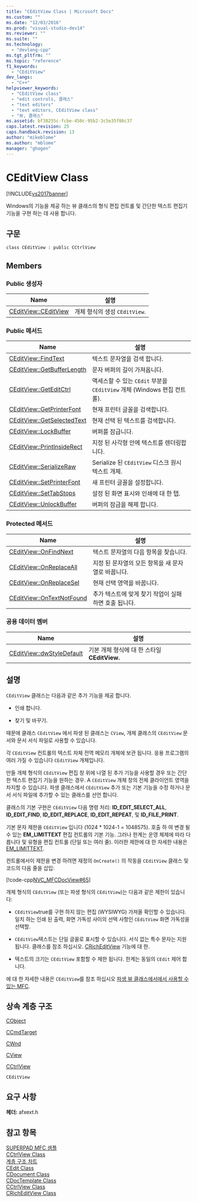 ```yaml
---
title: "CEditView Class | Microsoft Docs"
ms.custom: ""
ms.date: "12/03/2016"
ms.prod: "visual-studio-dev14"
ms.reviewer: ""
ms.suite: ""
ms.technology: 
  - "devlang-cpp"
ms.tgt_pltfrm: ""
ms.topic: "reference"
f1_keywords: 
  - "CEditView"
dev_langs: 
  - "C++"
helpviewer_keywords: 
  - "CEditView class"
  - "edit controls, 클래스"
  - "text editors"
  - "text editors, CEditView class"
  - "뷰, 클래스"
ms.assetid: bf38255c-fcbe-450c-95b2-3c5e35f86c37
caps.latest.revision: 25
caps.handback.revision: 13
author: "mikeblome"
ms.author: "mblome"
manager: "ghogen"
---
```

# CEditView Class
[!INCLUDE[vs2017banner](../../assembler/inline/includes/vs2017banner.md)]

Windows의 기능을 제공 하는 뷰 클래스의 형식 편집 컨트롤 및 간단한 텍스트 편집기 기능을 구현 하는 데 사용 합니다.  
  
## 구문  
  
```  
class CEditView : public CCtrlView  
```  
  
## Members  
  
### Public 생성자  
  
|Name|설명|  
|----------|--------|  
|[CEditView::CEditView](../Topic/CEditView::CEditView.md)|개체 형식의 생성 `CEditView`.|  
  
### Public 메서드  
  
|Name|설명|  
|----------|--------|  
|[CEditView::FindText](../Topic/CEditView::FindText.md)|텍스트 문자열을 검색 합니다.|  
|[CEditView::GetBufferLength](../Topic/CEditView::GetBufferLength.md)|문자 버퍼의 길이 가져옵니다.|  
|[CEditView::GetEditCtrl](../Topic/CEditView::GetEditCtrl.md)|액세스할 수 있는 `CEdit` 부분을 `CEditView` 개체 \(Windows 편집 컨트롤\).|  
|[CEditView::GetPrinterFont](../Topic/CEditView::GetPrinterFont.md)|현재 프린터 글꼴을 검색합니다.|  
|[CEditView::GetSelectedText](../Topic/CEditView::GetSelectedText.md)|현재 선택 된 텍스트를 검색합니다.|  
|[CEditView::LockBuffer](../Topic/CEditView::LockBuffer.md)|버퍼를 잠급니다.|  
|[CEditView::PrintInsideRect](../Topic/CEditView::PrintInsideRect.md)|지정 된 사각형 안에 텍스트를 렌더링합니다.|  
|[CEditView::SerializeRaw](../Topic/CEditView::SerializeRaw.md)|Serialize 된 `CEditView` 디스크 원시 텍스트 개체.|  
|[CEditView::SetPrinterFont](../Topic/CEditView::SetPrinterFont.md)|새 프린터 글꼴을 설정합니다.|  
|[CEditView::SetTabStops](../Topic/CEditView::SetTabStops.md)|설정 된 화면 표시와 인쇄에 대 한 탭.|  
|[CEditView::UnlockBuffer](../Topic/CEditView::UnlockBuffer.md)|버퍼의 잠금을 해제 합니다.|  
  
### Protected 메서드  
  
|Name|설명|  
|----------|--------|  
|[CEditView::OnFindNext](../Topic/CEditView::OnFindNext.md)|텍스트 문자열의 다음 항목을 찾습니다.|  
|[CEditView::OnReplaceAll](../Topic/CEditView::OnReplaceAll.md)|지정 된 문자열의 모든 항목을 새 문자열로 바꿉니다.|  
|[CEditView::OnReplaceSel](../Topic/CEditView::OnReplaceSel.md)|현재 선택 영역을 바꿉니다.|  
|[CEditView::OnTextNotFound](../Topic/CEditView::OnTextNotFound.md)|추가 텍스트에 맞게 찾기 작업이 실패 하면 호출 됩니다.|  
  
### 공용 데이터 멤버  
  
|Name|설명|  
|----------|--------|  
|[CEditView::dwStyleDefault](../Topic/CEditView::dwStyleDefault.md)|기본 개체 형식에 대 한 스타일  **CEditView.**|  
  
## 설명  
 `CEditView` 클래스는 다음과 같은 추가 기능을 제공 합니다.  
  
-   인쇄 합니다.  
  
-   찾기 및 바꾸기.  
  
 때문에 클래스 `CEditView` 에서 파생 된 클래스는 `CView`, 개체 클래스의 `CEditView` 문서와 문서 서식 파일로 사용할 수 있습니다.  
  
 각 `CEditView` 컨트롤의 텍스트 자체 전역 메모리 개체에 보관 됩니다.  응용 프로그램의 여러 가질 수 있습니다 `CEditView` 개체입니다.  
  
 만들 개체 형식의 `CEditView` 편집 창 위에 나열 된 추가 기능을 사용할 경우 또는 간단한 텍스트 편집기 기능을 원하는 경우.  A `CEditView` 개체 창의 전체 클라이언트 영역을 차지할 수 있습니다.  파생 클래스에서 `CEditView` 추가 또는 기본 기능을 수정 하거나 문서 서식 파일에 추가할 수 있는 클래스를 선언 합니다.  
  
 클래스의 기본 구현은 `CEditView` 다음 명령 처리:  **ID\_EDIT\_SELECT\_ALL**,  **ID\_EDIT\_FIND**,  **ID\_EDIT\_REPLACE**,  **ID\_EDIT\_REPEAT**, 및  **ID\_FILE\_PRINT**.  
  
 기본 문자 제한을 `CEditView` 입니다 \(1024 \* 1024\-1 \= 1048575\).  호출 하 여 변경 될 수 있는  **EM\_LIMITTEXT** 편집 컨트롤의 기본 기능.  그러나 한계는 운영 체제에 따라 다릅니다 및 유형을 편집 컨트롤 \(단일 또는 여러 줄\).  이러한 제한에 대 한 자세한 내용은  [EM\_LIMITTEXT](http://msdn.microsoft.com/library/windows/desktop/bb761607).  
  
 컨트롤에서이 제한을 변경 하려면 재정의 `OnCreate()` 의 작동을 `CEditView` 클래스 및 코드의 다음 줄을 삽입:  
  
 [!code-cpp[NVC_MFCDocView#65](../../mfc/codesnippet/CPP/ceditview-class_1.cpp)]  
  
 개체 형식의 `CEditView` \(또는 파생 형식의 `CEditView`\)는 다음과 같은 제한이 있습니다:  
  
-   `CEditView`true를 구현 하지 않는 편집 \(WYSIWYG\) 가져올 확인할 수 있습니다.  일치 하는 인쇄 된 출력, 화면 가독성 사이의 선택 사항인 `CEditView` 화면 가독성을 선택할.  
  
-   `CEditView`텍스트는 단일 글꼴로 표시할 수 있습니다.  서식 없는 특수 문자는 지원 됩니다.  클래스를 참조 하십시오.  [CRichEditView](../../mfc/reference/cricheditview-class.md) 기능에 대 한.  
  
-   텍스트의 크기는 `CEditView` 포함할 수 제한 됩니다.  한계는 동일의 `CEdit` 제어 합니다.  
  
 에 대 한 자세한 내용은 `CEditView`를 참조 하십시오  [파생 뷰 클래스에서에서 사용할 수 있는 MFC](../../mfc/derived-view-classes-available-in-mfc.md).  
  
## 상속 계층 구조  
 [CObject](../../mfc/reference/cobject-class.md)  
  
 [CCmdTarget](../../mfc/reference/ccmdtarget-class.md)  
  
 [CWnd](../../mfc/reference/cwnd-class.md)  
  
 [CView](../../mfc/reference/cview-class.md)  
  
 [CCtrlView](../../mfc/reference/cctrlview-class.md)  
  
 `CEditView`  
  
## 요구 사항  
 **헤더:** afxext.h  
  
## 참고 항목  
 [SUPERPAD MFC 샘플](../../top/visual-cpp-samples.md)   
 [CCtrlView Class](../../mfc/reference/cctrlview-class.md)   
 [계층 구조 차트](../../mfc/hierarchy-chart.md)   
 [CEdit Class](../../mfc/reference/cedit-class.md)   
 [CDocument Class](../../mfc/reference/cdocument-class.md)   
 [CDocTemplate Class](../../mfc/reference/cdoctemplate-class.md)   
 [CCtrlView Class](../../mfc/reference/cctrlview-class.md)   
 [CRichEditView Class](../../mfc/reference/cricheditview-class.md)